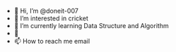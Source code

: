 - 👋 Hi, I’m @doneit-007
- 👀 I’m interested in cricket
- 🌱 I’m currently learning Data Structure and Algorithm
- 💞️
- 📫 How to reach me email 

<!---
doneit-007/doneit-007 is a ✨ special ✨ repository because its `README.md` (this file) appears on your GitHub profile.
You can click the Preview link to take a look at your changes.
--->
